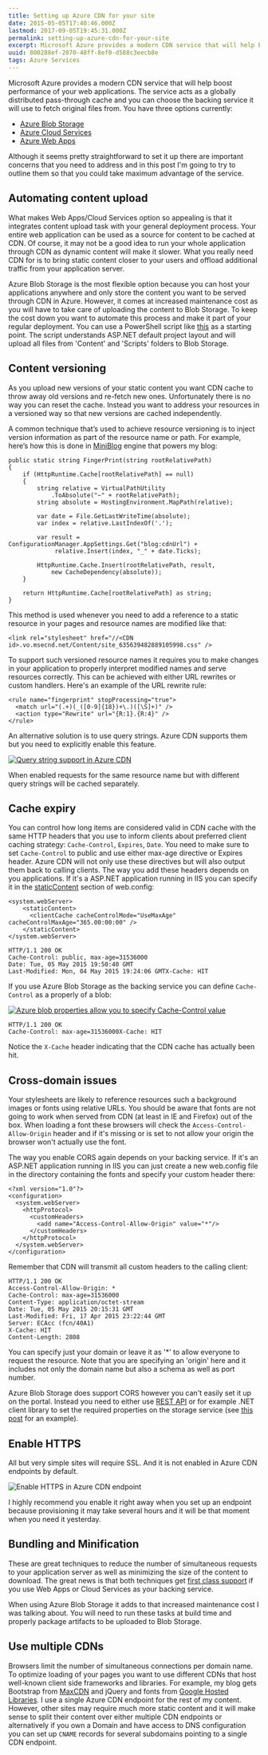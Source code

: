```yaml
---
title: Setting up Azure CDN for your site
date: 2015-05-05T17:40:46.000Z
lastmod: 2017-09-05T19:45:31.000Z
permalink: setting-up-azure-cdn-for-your-site
excerpt: Microsoft Azure provides a modern CDN service that will help boost performance of your web applications. The service acts as a globally distributed pass-through cache and you can choose the backing service it will use to fetch original files from.
uuid: 800288ef-2070-48ff-8ef0-d588c3eecb8e
tags: Azure Services
---
```


Microsoft Azure provides a modern CDN service that will help boost performance of your web applications. The service acts as a globally distributed pass-through cache and you can choose the backing service it will use to fetch original files from. You have three options currently:

*   [Azure Blob Storage](http://azure.microsoft.com/en-us/documentation/articles/cdn-serve-content-from-cdn-in-your-web-application/ "Serve Content from Azure CDN in Your Web Application")
*   [Azure Cloud Services](http://azure.microsoft.com/en-us/documentation/articles/cdn-cloud-service-with-cdn/ "Integrate a cloud service with Azure CDN")
*   [Azure Web Apps](http://azure.microsoft.com/en-us/documentation/articles/cdn-websites-with-cdn/ "Use Azure CDN in Azure App Service")

Although it seems pretty straightforward to set it up there are important concerns that you need to address and in this post I'm going to try to outline them so that you could take maximum advantage of the service.

## Automating content upload

What makes Web Apps/Cloud Services option so appealing is that it integrates content upload task with your general deployment process. Your entire web application can be used as a source for content to be cached at CDN. Of course, it may not be a good idea to run your whole application through CDN as dynamic content will make it slower. What you really need CDN for is to bring static content closer to your users and offload additional traffic from your application server.

Azure Blob Storage is the most flexible option because you can host your applications anywhere and only store the content you want to be served through CDN in Azure. However, it comes at increased maintenance cost as you will have to take care of uploading the content to Blob Storage. To keep the cost down you want to automate this process and make it part of your regular deployment. You can use a PowerShell script like [this](https://gallery.technet.microsoft.com/scriptcenter/Upload-Content-Files-from-41c2142a "Upload Content Files from ASP.NET Application to Azure Blobs") as a starting point. The script understands ASP.NET default project layout and will upload all files from 'Content' and 'Scripts' folders to Blob Storage.

## Content versioning

As you upload new versions of your static content you want CDN cache to throw away old versions and re-fetch new ones. Unfortunately there is no way you can reset the cache. Instead you want to address your resources in a versioned way so that new versions are cached independently.

A common technique that’s used to achieve resource versioning is to inject version information as part of the resource name or path. For example, here’s how this is done in [MiniBlog](https://github.com/madskristensen/MiniBlog) engine that powers my blog:

```
public static string FingerPrint(string rootRelativePath)
{
    if (HttpRuntime.Cache[rootRelativePath] == null)
    {
        string relative = VirtualPathUtility
            .ToAbsolute("~" + rootRelativePath);
        string absolute = HostingEnvironment.MapPath(relative);

        var date = File.GetLastWriteTime(absolute);
        var index = relative.LastIndexOf('.');

        var result = ConfigurationManager.AppSettings.Get("blog:cdnUrl") + 
             relative.Insert(index, "_" + date.Ticks);

        HttpRuntime.Cache.Insert(rootRelativePath, result, 
            new CacheDependency(absolute));
    }

    return HttpRuntime.Cache[rootRelativePath] as string;
}

```

This method is used whenever you need to add a reference to a static resource in your pages and resource names are modified like that:

```
<link rel="stylesheet" href="//<CDN id>.vo.msecnd.net/Content/site_635639482889105998.css" />
```

To support such versioned resource names it requires you to make changes in your application to properly interpret modified names and serve resources correctly. This can be achieved with either URL rewrites or custom handlers. Here's an example of the URL rewrite rule:

```
<rule name="fingerprint" stopProcessing="true">
  <match url="(.+)(_([0-9]{18})+\.)([\S]+)" />
  <action type="Rewrite" url="{R:1}.{R:4}" />
</rule>

```

An alternative solution is to use query strings. Azure CDN supports them but you need to explicitly enable this feature.

[![Query string support in Azure CDN](https://blogcontent.azureedge.net/0f9793fa-91a6-4b5c-9c87-e367689a501b.png "Query string support in Azure CDN")](https://blogcontent.azureedge.net/a7114226-be5a-45ca-9e37-883f037edbfd.png)

When enabled requests for the same resource name but with different query strings will be cached separately.

## Cache expiry

You can control how long items are considered valid in CDN cache with the same HTTP headers that you use to inform clients about preferred client caching strategy: `Cache-Control`, `Expires`, `Date`. You need to make sure to set `Cache-Control` to public and use either max-age directive or Expires header. Azure CDN will not only use these directives but will also output them back to calling clients. The way you add these headers depends on you applications. If it's a ASP.NET application running in IIS you can specify it in the [staticContent](http://www.iis.net/configreference/system.webserver/staticcontent) section of web.config:

```
<system.webServer>
    <staticContent>
      <clientCache cacheControlMode="UseMaxAge" cacheControlMaxAge="365.00:00:00" />
    </staticContent>
</system.webServer>

```

```
HTTP/1.1 200 OK
Cache-Control: public, max-age=31536000
Date: Tue, 05 May 2015 19:50:40 GMT
Last-Modified: Mon, 04 May 2015 19:24:06 GMTX-Cache: HIT 
```

If you use Azure Blob Storage as the backing service you can define `Cache-Control` as a properly of a blob:

[![Azure blob properties allow you to specify Cache-Control value](https://blogcontent.azureedge.net/428f2bf5-a7df-4259-b090-8b7c6e72940d.png "Azure blob properties allow you to specify Cache-Control value")](https://blogcontent.azureedge.net/666a84d0-2469-4fae-8049-2f2d18986cff.png)

```
HTTP/1.1 200 OK
Cache-Control: max-age=31536000X-Cache: HIT 
```

Notice the `X-Cache` header indicating that the CDN cache has actually been hit.  

## Cross-domain issues

Your stylesheets are likely to reference resources such a background images or fonts using relative URLs. You should be aware that fonts are not going to work when served from CDN (at least in IE and Firefox) out of the box. When loading a font these browsers will check the `Access-Control-Allow-Origin` header and if it's missing or is set to not allow your origin the browser won't actually use the font.

The way you enable CORS again depends on your backing service. If it's an ASP.NET application running in IIS you can just create a new web.config file in the directory containing the fonts and specify your custom header there:

```
<?xml version="1.0"?>
<configuration>
  <system.webServer>
    <httpProtocol>
      <customHeaders>
        <add name="Access-Control-Allow-Origin" value="*"/>
      </customHeaders>
    </httpProtocol>
  </system.webServer>
</configuration>

```

Remember that CDN will transmit all custom headers to the calling client:

```
HTTP/1.1 200 OK
Access-Control-Allow-Origin: *
Cache-Control: max-age=31536000
Content-Type: application/octet-stream
Date: Tue, 05 May 2015 20:15:31 GMT
Last-Modified: Fri, 17 Apr 2015 23:22:44 GMT
Server: ECAcc (fcn/40A1)
X-Cache: HIT
Content-Length: 2808

```

You can specify just your domain or leave it as '*' to allow everyone to request the resource. Note that you are specifying an 'origin' here and it includes not only the domain name but also a schema as well as port number.

Azure Blob Storage does support CORS however you can't easily set it up on the portal. Instead you need to either use [REST API](https://msdn.microsoft.com/library/azure/dn535601.aspx) or for example .NET client library to set the required properties on the storage service (see [this post](http://www.devtrends.co.uk/blog/hosting-web-fonts-in-azure-blob-storage-using-the-new-cors-support) for an example).

## Enable HTTPS

All but very simple sites will require SSL. And it is not enabled in Azure CDN endpoints by default.

![Enable HTTPS in Azure CDN endpoint](https://blogcontent.azureedge.net/51a0b56c-d94c-4fe5-b9a4-2d81593b5694.png)

I highly recommend you enable it right away when you set up an endpoint because provisioning it may take several hours and it will be that moment when you need it yesterday.

## Bundling and Minification

These are great techniques to reduce the number of simultaneous requests to your application server as well as minimizing the size of the content to download. The great news is that both techniques get [first class support](http://azure.microsoft.com/en-us/documentation/articles/cdn-websites-with-cdn/#bundling) if you use Web Apps or Cloud Services as your backing service.

When using Azure Blob Storage it adds to that increased maintenance cost I was talking about. You will need to run these tasks at build time and properly package artifacts to be uploaded to Blob Storage.

## Use multiple CDNs

Browsers limit the number of simultaneous connections per domain name. To optimize loading of your pages you want to use different CDNs that host well-known client side frameworks and libraries. For example, my blog gets Bootstrap from [MaxCDN](https://www.maxcdn.com/) and jQuery and fonts from [Google Hosted Libraries](https://developers.google.com/speed/libraries/). I use a single Azure CDN endpoint for the rest of my content. However, other sites may require much more static content and it will make sense to split their content over either multiple CDN endpoints or alternatively if you own a Domain and have access to DNS configuration you can set up `CNAME` records for several subdomains pointing to a single CDN endpoint.